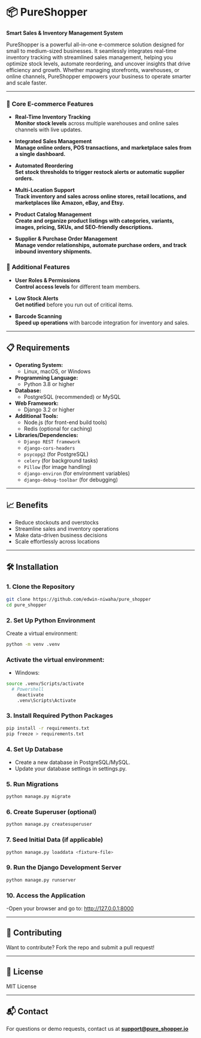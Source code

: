 
# 📦 PureShopper
**Smart Sales & Inventory Management System**

PureShopper is a powerful all-in-one e-commerce solution designed for small to medium-sized businesses. It seamlessly integrates real-time inventory tracking with streamlined sales management, helping you optimize stock levels, automate reordering, and uncover insights that drive efficiency and growth. Whether managing storefronts, warehouses, or online channels, PureShopper empowers your business to operate smarter and scale faster.

---

### 🔹 **Core E-commerce Features**

- **Real-Time Inventory Tracking**  
  **Monitor stock levels** across multiple warehouses and online sales channels with live updates.

- **Integrated Sales Management**  
  **Manage online orders, POS transactions, and marketplace sales from a single dashboard.**

- **Automated Reordering**  
  **Set stock thresholds to trigger restock alerts or automatic supplier orders.**

- **Multi-Location Support**  
  **Track inventory and sales across online stores, retail locations, and marketplaces like Amazon, eBay, and Etsy.**

- **Product Catalog Management**  
  **Create and organize product listings with categories, variants, images, pricing, SKUs, and SEO-friendly descriptions.**

- **Supplier & Purchase Order Management**  
  **Manage vendor relationships, automate purchase orders, and track inbound inventory shipments.**


### 🔐 **Additional Features**

- **User Roles & Permissions**  
  **Control access levels** for different team members.

- **Low Stock Alerts**  
  **Get notified** before you run out of critical items.

- **Barcode Scanning**  
  **Speed up operations** with barcode integration for inventory and sales.

---

## 📋 Requirements

- **Operating System:**  
  - Linux, macOS, or Windows
- **Programming Language:**  
  - Python 3.8 or higher
- **Database:**  
  - PostgreSQL (recommended) or MySQL
- **Web Framework:**  
  - Django 3.2 or higher
- **Additional Tools:**
  - Node.js (for front-end build tools)
  - Redis (optional for caching)
- **Libraries/Dependencies:**  
  - `Django REST framework`
  - `django-cors-headers`
  - `psycopg2` (for PostgreSQL)
  - `celery` (for background tasks)
  - `Pillow` (for image handling)
  - `django-environ` (for environment variables)
  - `django-debug-toolbar` (for debugging)

---

## 📈 Benefits

- Reduce stockouts and overstocks
- Streamline sales and inventory operations
- Make data-driven business decisions
- Scale effortlessly across locations

---

## 🛠️ Installation

### 1. Clone the Repository

```bash
git clone https://github.com/edwin-niwaha/pure_shopper
cd pure_shopper
```

### 2. Set Up Python Environment
Create a virtual environment:
```bash
python -m venv .venv

```
### Activate the virtual environment:

- Windows:
```bash
source .venv/Scripts/activate
  # Powershell
    deactivate
    .venv\Scripts\Activate
```


### 3. Install Required Python Packages
```bash
pip install -r requirements.txt
pip freeze > requirements.txt
```

### 4. Set Up Database
- Create a new database in PostgreSQL/MySQL.
- Update your database settings in settings.py.

### 5. Run Migrations
```bash
python manage.py migrate
```

### 6. Create Superuser (optional)
```bash
python manage.py createsuperuser
```

### 7. Seed Initial Data (if applicable)
```bash
python manage.py loaddata <fixture-file>
```

### 9. Run the Django Development Server
```bash
python manage.py runserver
```
### 10. Access the Application
-Open your browser and go to:
http://127.0.0.1:8000

---

## 🧪 Contributing

Want to contribute? Fork the repo and submit a pull request!

---

## 📄 License

MIT License

---

## 📬 Contact

For questions or demo requests, contact us at **support@pure_shopper.io**
